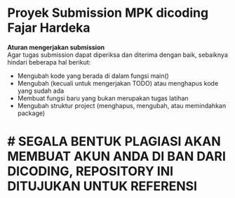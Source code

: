 # Proyek Submission MPK dicoding Fajar Hardeka

**Aturan mengerjakan submission**<br>
Agar tugas submission dapat diperiksa dan diterima dengan baik, sebaiknya hindari beberapa hal berikut:

- Mengubah kode yang berada di dalam fungsi main()
- Mengubah (kecuali untuk mengerjakan TODO) atau menghapus kode yang sudah ada
- Membuat fungsi baru yang bukan merupakan tugas latihan
- Mengubah struktur project (menghapus, mengubah, atau memindahkan package)


<h1># SEGALA BENTUK PLAGIASI AKAN MEMBUAT AKUN ANDA DI BAN DARI DICODING, REPOSITORY INI DITUJUKAN UNTUK REFERENSI</h1>
